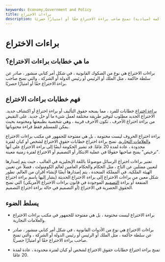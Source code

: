 ```yaml
---
keywords: Economy,Government and Policy
title: براءات الاختراع
description: براءة اختراع هي أمر رسمي مكتوب صادر عن سلطة حاكمة (سيادية) تمنح صاحب براءة الاختراع حقًا أو امتيازًا حصريًا.
---
```


# براءات الاختراع
## ما هي خطابات براءات الاختراع؟

براءات الاختراع هي نوع من الصكوك القانونية ، في شكل أمر كتابي منشور ، صادر عن سلطة حاكمة ، مثل الملك أو الرئيس أو رئيس الدولة أو الشركة ، والتي تمنح صاحب براءة الاختراع حقًا أو امتيازًا حصريًا.

## فهم خطابات براءات الاختراع

[براءة اختراع](/patent) خطابات للفرد ، مما يمنحه حقوق التأليف أو براءة اختراع أو اكتشاف جديد. الاختراع الجديد مطلوب لتوفير طريقة مختلفة لعمل شيء ما أو حل جديد. على النقيض من براءة اختراع الأحرف ، تكون الأحرف قريبة ، وهي شخصية بطبيعتها ومختومة بحيث يمكن للمستلم فقط قراءة محتوياتها.

براءة اختراع الحروف ليست مختومة ، بل هي مفتوحة للجمهور في مكتب براءات الاختراع [والعلامات التجارية](/trademark). تمنح براءة اختراع خطابات حقوق الاختراع لشخص أو كيان لفترة محدودة ، عادة لمدة 20 عامًا. قد تشير الحكومة أيضًا إلى براءة الاختراع على أنها "ترخيص" يمنح صاحبها حقوقًا في عملية الابتكار أو التصميم أو الاختراع لفترة زمنية معينة.

تعتبر براءات اختراع الرسائل موضوعًا باللغة الإنجليزية في الغالب ، حيث يتم إصدارها لتعيين ممثلين عن التاج ، مثل الحكام والحكام العامين لعالم الكومنولث ، فضلاً عن تعيين الهيئة الملكية. في المملكة المتحدة ، يتم إصدارها أيضًا لإنشاء أقران من العالم. تطور شكل معين من براءات الاختراع إلى براءة الاختراع الحديثة (يشار إليها باسم براءة اختراع المنفعة أو براءة [التصميم](/design-patent) الموجودة في قانون براءات الاختراع الأمريكي) التي تمنح الحقوق الحصرية في الاختراع (أو التصميم في حالة براءة اختراع التصميم.

## يسلط الضوء

- براءة الاختراع ليست مختومة ، بل هي مفتوحة للجمهور في مكتب براءات الاختراع والعلامات التجارية.

- براءات الاختراع هي نوع من الأدوات القانونية ، في شكل أمر كتابي منشور ، صادر عن سلطة حاكمة ، مثل الملك أو الرئيس أو رئيس الدولة أو الشركة ، والتي تمنح صاحب براءة الاختراع حقًا أو امتيازًا حصريًا.

- تمنح براءة اختراع خطابات حقوق الاختراع لشخص أو كيان لفترة محدودة ، عادة لمدة 20 عامًا.


